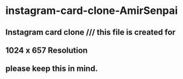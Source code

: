 # instagram-card-clone-AmirSenpai
## Instagram card clone /// this file is created for <br><br>1024 x 657 Resolution<br><br> please keep this in mind.
